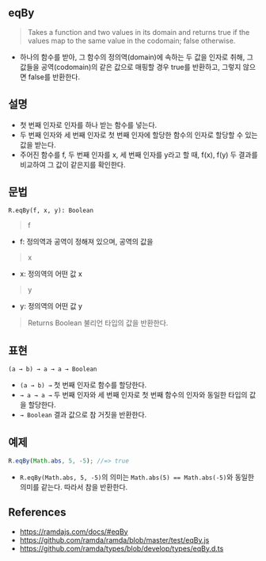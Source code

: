 ## eqBy
> Takes a function and two values in its domain and returns true if the values map to the same value in the codomain; false otherwise.
- 하나의 함수를 받아, 그 함수의 정의역(domain)에 속하는 두 값을 인자로 취해, 그 값들을 공역(codomain)의 같은 값으로 매핑할 경우 true를 반환하고, 그렇지 않으면 false를 반환한다.

## 설명

- 첫 번째 인자로 인자를 하나 받는 함수를 넣는다.
- 두 번째 인자와 세 번째 인자로 첫 번째 인자에 할당한 함수의 인자로 할당할 수 있는 값을 받는다.
- 주어진 함수를 f, 두 번째 인자를 x, 세 번째 인자를 y라고 할 때, f(x), f(y) 두 결과를 비교하여 그 값이 같은지를 확인한다.

## 문법

```
R.eqBy(f, x, y): Boolean
```
> f
- f: 정의역과 공역이 정해져 있으며, 공역의 값을
> x
- x: 정의역의 어떤 값 x
> y
- y: 정의역의 어떤 값 y
> Returns Boolean
> 불리언 타입의 값을 반환한다.

## 표현

```
(a → b) → a → a → Boolean
```

- `(a → b) →` 첫 번째 인자로 함수를 할당한다.
- `→ a → a →` 두 번째 인자와 세 번째 인자로 첫 번째 함수의 인자와 동일한 타입의 값을 할당한다.
- `→ Boolean` 결과 값으로 참 거짓을 반환한다.

## 예제

```js
R.eqBy(Math.abs, 5, -5); //=> true
```
- `R.eqBy(Math.abs, 5, -5)`의 의미는 `Math.abs(5) == Math.abs(-5)`와 동일한 의미를 같는다. 따라서 참을 반환한다.

## References
- https://ramdajs.com/docs/#eqBy
- https://github.com/ramda/ramda/blob/master/test/eqBy.js
- https://github.com/ramda/types/blob/develop/types/eqBy.d.ts
